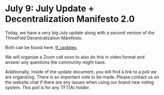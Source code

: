 # July 9: July Update + Decentralization Manifesto 2.0

Today, we have a very big July update along with a second version of the ThreeFold Decentralization Manifesto.

Both can be found here: [tf_updates](tf_updates)

We will organize a Zoom call soon to also do this in video format and answer any questions the community might have.

Additionally, inside of the update document, you will find a link to a poll we are organizing. There is an important vote to be made. Please contact us on the website chat if there are any issues when using our brand new voting system. This poll is for any TFT(A) holder.
